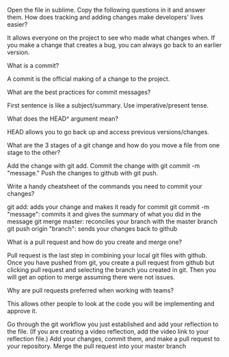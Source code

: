 Open the file in sublime. Copy the following questions in it and answer them.
How does tracking and adding changes make developers' lives easier?

It allows everyone on the project to see who made what changes when. If you make a change that creates a bug, you can always go back to an earlier version.

What is a commit?

A commit is the official making of a change to the project.

What are the best practices for commit messages?

First sentence is like a subject/summary. Use imperative/present tense.

What does the HEAD^ argument mean?

HEAD allows you to go back up and access previous versions/changes.

What are the 3 stages of a git change and how do you move a file from one stage to the other?

Add the change with git add. Commit the change with git commit -m "message." Push the changes to github with git push.

Write a handy cheatsheet of the commands you need to commit your changes?

git add: adds your change and makes it ready for commit
git commit -m "message": commits it and gives the summary of what you did in the message
git merge master: reconciles your branch with the master branch
git push origin "branch": sends your changes back to github

What is a pull request and how do you create and merge one?

Pull request is the last step in combining your local git files with github. Once you have pushed from git, you create a pull request from github but clicking pull request and selecting the branch you created in git. Then you will get an option to merge assuming there were not issues.

Why are pull requests preferred when working with teams?

This allows other people to look at the code you will be implementing and approve it.

Go through the git workflow you just established and add your reflection to the file. (If you are creating a video reflection, add the video link to your reflection file.)
Add your changes, commit them, and make a pull request to your repository.
Merge the pull request into your master branch